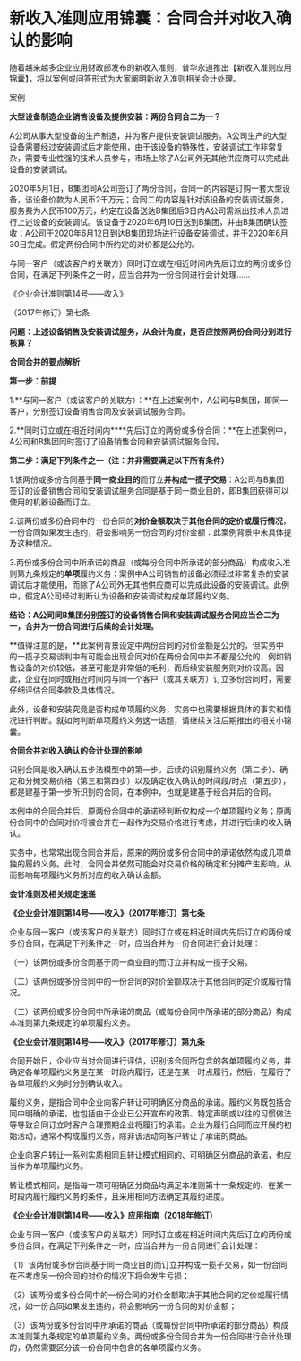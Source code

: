 # 新收入准则应用锦囊：合同合并对收入确认的影响

随着越来越多企业应用财政部发布的新收入准则，普华永道推出【新收入准则应用锦囊】，将以案例或问答形式为大家阐明新收入准则相关会计处理。

案例

**大型设备制造企业销售设备及提供安装：两份合同合二为一？**

A公司从事大型设备的生产制造，并为客户提供安装调试服务。A公司生产的大型设备需要经过安装调试后才能使用，由于该设备的特殊性，安装调试工作非常复杂，需要专业性强的技术人员参与，市场上除了A公司外无其他供应商可以完成此设备的安装调试。

2020年5月1日，B集团同A公司签订了两份合同，合同一的内容是订购一套大型设备，该设备价款为人民币2千万元；合同二的内容是针对该设备的安装调试服务，服务费为人民币100万元，约定在设备送达B集团后3日内A公司需派出技术人员进行上述设备的安装调试。该设备于2020年6月10日送到B集团，并由B集团确认签收；A公司于2020年6月12日到达B集团现场进行设备安装调试，并于2020年6月30日完成。假定两份合同中所约定的对价都是公允的。

  与同一客户（或该客户的关联方）同时订立或在相近时间内先后订立的两份或多份合同，在满足下列条件之一时，应当合并为一份合同进行会计处理……

《企业会计准则第14号——收入》

（2017年修订）第七条

  **问题：上述设备销售及安装调试服务，从会计角度，是否应按照两份合同分别进行核算？**

**合同合并的要点解析**

**第一步：前提**

1.**与同一客户（或该客户的关联方）：**在上述案例中，A公司与B集团，即同一客户，分别签订设备销售合同及安装调试服务合同。

2.**同时订立或在相近时间内****先后订立的两份或多份合同：**在上述案例中，A公司和B集团同时签订了设备销售合同和安装调试服务合同。
  
**第二步：满足下列条件之一（注：并非需要满足以下所有条件）**

1.该两份或多份合同基于**同一商业目的**而订立**并构成一揽子交易**：A公司与B集团签订的设备销售合同和安装调试服务合同是基于同一商业目的，即B集团获得可以使用的机器设备而订立。

2.该两份或多份合同中的一份合同的**对价金额取决于其他合同的定价或履行情况**，一份合同如果发生违约，将会影响另一份合同的对价金额：此案例背景中未具体提及这种情况。

3.两份或多份合同中所承诺的商品（或每份合同中所承诺的部分商品）构成收入准则第九条规定的**单项**履约义务：案例中A公司销售的设备必须经过非常复杂的安装调试后才能使用，而除了A公司外无其他供应商可以完成此设备的安装调试。此例中，假定A公司经过判断认为设备和安装调试构成单项履约义务。

**结论：A公司同B集团分别签订的设备销售合同和安装调试服务合同应当合二为一，合并为一份合同进行后续的会计处理。**

**值得注意的是，**此案例背景设定中两份合同的对价金额是公允的，但实务中的一揽子交易谈判中有可能会出现合同对价在两份合同中并不都是公允的，例如销售设备的对价较低，甚至可能是非常低的毛利，而后续安装服务则对价较高。因此，企业在同时或相近时间内与同一个客户（或其关联方）订立多份合同时，需要仔细评估合同条款及具体情况。

此外，设备和安装究竟是否构成单项履约义务，实务中也需要根据具体的事实和情况进行判断。就如何判断单项履约义务这一话题，请继续关注后期推出的相关小锦囊。

**合同合并对收入确认的会计处理的影响**

识别合同是收入确认五步法模型中的第一步。后续的识别履约义务（第二步）、确定和分摊交易价格（第三和第四步）以及确定收入确认的时间段/时点（第五步），都是建基于第一步所识别的合同，在本例中，也就是建基于经合并后的合同。

本例中的合同合并后，原两份合同中的承诺经判断仅构成一个单项履约义务；原两份合同中的合同对价将被合并在一起作为交易价格进行考虑，并进行后续的收入确认。

实务中，也常常出现合同合并后，原来的两份或多份合同中的承诺依然构成几项单独的履约义务。此时，合同合并依然可能会对交易价格的确定和分摊产生影响，从而影响每项履约义务所对应的收入确认金额。

**会计准则及相关规定速递**

**《企业会计准则第14号——收入》（2017年修订）第七条**

企业与同一客户（或该客户的关联方）同时订立或在相近时间内先后订立的两份或多份合同，在满足下列条件之一时，应当合并为一份合同进行会计处理：

（一）该两份或多份合同基于同一商业目的而订立并构成一揽子交易。

（二）该两份或多份合同中的一份合同的对价金额取决于其他合同的定价或履行情况。

（三）该两份或多份合同中所承诺的商品（或每份合同中所承诺的部分商品）构成本准则第九条规定的单项履约义务。

**《企业会计准则第14号——收入》（2017年修订）第九条**

合同开始日，企业应当对合同进行评估，识别该合同所包含的各单项履约义务，并确定各单项履约义务是在某一时段内履行，还是在某一时点履行，然后，在履行了各单项履约义务时分别确认收入。

履约义务，是指合同中企业向客户转让可明确区分商品的承诺。履约义务既包括合同中明确的承诺，也包括由于企业已公开宣布的政策、特定声明或以往的习惯做法等导致合同订立时客户合理预期企业将履行的承诺。企业为履行合同而应开展的初始活动，通常不构成履约义务，除非该活动向客户转让了承诺的商品。

企业向客户转让一系列实质相同且转让模式相同的、可明确区分商品的承诺，也应当作为单项履约义务。

转让模式相同，是指每一项可明确区分商品均满足本准则第十一条规定的、在某一时段内履行履约义务的条件，且采用相同方法确定其履约进度。

**《企业会计准则第14号——收入》应用指南（2018年修订）**

企业与同一客户（或该客户的关联方）同时订立或在相近时间内先后订立的两份或多份合同，在满足下列条件之一时，应当合并为一份合同进行会计处理：

（1）该两份或多份合同基于同一商业目的而订立并构成一揽子交易，如一份合同在不考虑另一份合同的对价的情况下将会发生亏损；

（2）该两份或多份合同中的一份合同的对价金额取决于其他合同的定价或履行情况，如一份合同如果发生违约，将会影响另一份合同的对价金额；

（3）该两份或多份合同中所承诺的商品（或每份合同中所承诺的部分商品）构成本准则第九条规定的单项履约义务。两份或多份合同合并为一份合同进行会计处理的，仍然需要区分该一份合同中包含的各单项履约义务。